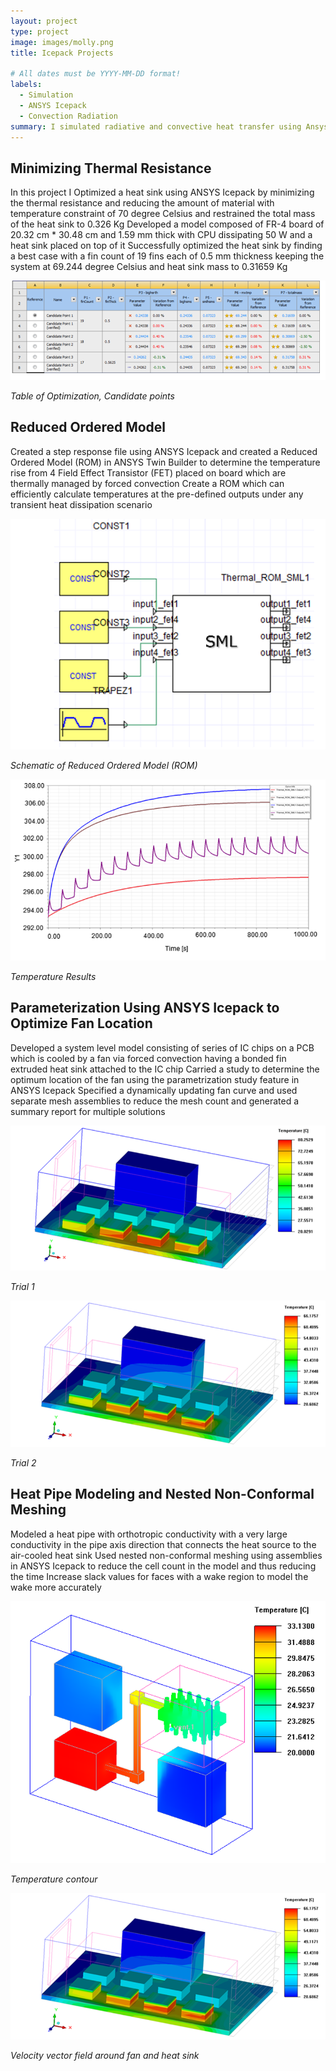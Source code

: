 ```yaml
---
layout: project
type: project
image: images/molly.png
title: Icepack Projects

# All dates must be YYYY-MM-DD format!
labels:
  - Simulation
  - ANSYS Icepack
  - Convection Radiation
summary: I simulated radiative and convective heat transfer using Ansys Fluent.
---
```


## Minimizing Thermal Resistance
In this project I Optimized a heat sink using ANSYS Icepack by minimizing the thermal resistance and reducing the amount of material with temperature constraint of 70 degree Celsius and restrained the total mass of the heat sink to 0.326 Kg
Developed a model composed of FR-4 board of 20.32 cm * 30.48 cm and 1.59 mm thick with CPU dissipating 50 W and a heat sink placed on top of it
Successfully optimized the heat sink by finding a best case with a fin count of 19 fins each of 0.5 mm thickness keeping the system at 69.244 degree Celsius and heat sink mass to 0.31659 Kg


  <img class="ui image" src="../images/Capture7.png">
  
  <em>Table of Optimization, Candidate points</em>

  
 ## Reduced Ordered Model 
Created a step response file using ANSYS Icepack and created a Reduced Ordered Model (ROM) in ANSYS Twin Builder to determine the temperature rise from 4 Field Effect Transistor (FET) placed on board which are thermally managed by forced convection
Create a ROM which can efficiently calculate temperatures at the pre-defined outputs under any transient heat dissipation scenario


  <img class="ui image" src="../images/Capture16.png">
  
  <em>Schematic of Reduced Ordered Model (ROM)</em>
  
  
  
  <img class="ui image" src="../images/Capture17.png">
  

  <em>Temperature Results</em>


 ## Parameterization Using ANSYS Icepack to Optimize Fan Location
Developed a system level model consisting of series of IC chips on a PCB which is cooled by a fan via forced convection having a bonded fin extruded heat sink attached to the IC chip
Carried a study to determine the optimum location of the fan using the parametrization study feature in ANSYS Icepack 
Specified a dynamically updating fan curve and used separate mesh assemblies to reduce the mesh count and generated a summary report for multiple solutions


  <img class="ui image" src="../images/Capture18.png">
  
  <em>Trial 1</em>
  
  
  
  <img class="ui image" src="../images/Capture19.png">
  

  <em>Trial 2</em>


## Heat Pipe Modeling and Nested Non-Conformal Meshing
Modeled a heat pipe with orthotropic conductivity with a very large conductivity in the pipe axis direction that connects the heat source to the air-cooled heat sink
Used nested non-conformal meshing using assemblies in ANSYS Icepack to reduce the cell count in the model and thus reducing the time 
Increase slack values for faces with a wake region to model the wake more accurately 


  <img class="ui image" src="../images/Capture20.png">
  
  <em>Temperature contour</em>
  
  
  
  <img class="ui image" src="../images/Capture19.png">
  

  <em>Velocity vector field around fan and heat sink</em>
